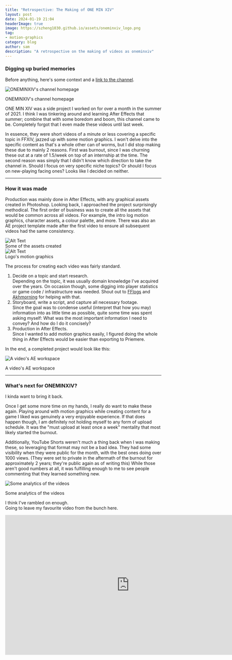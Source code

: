 ```yaml
---
title: "Retrospective: The Making of ONE MIN XIV"
layout: post
date: 2024-01-19 21:04
headerImage: true
image: https://szheng1030.github.io/assets/oneminxiv_logo.png
tag: 
- motion-graphics
category: blog
author: sam
description: "A retrospective on the making of videos as oneminxiv"
---
```


### Digging up buried memories

Before anything, here's some context and a [link to the channel](https://www.youtube.com/@oneminxiv).

<div>
    <p>
        <img src="{{ site.url }}/assets/oneminxiv-home.png" alt="ONEMINXIV's channel homepage"/>
        <figcaption>ONEMINXIV's channel homepage</figcaption>
    </p>
</div>

ONE MIN XIV was a side project I worked on for over a month in the summer of 2021.
I think I was tinkering around and learning After Effects that summer; combine that with some boredom and boom, this channel came to be.
Completely forgot that I even made these videos until last week.

In essence, they were short videos of a minute or less covering a specific topic in FFXIV, jazzed up with some motion graphics.
I won't delve into the specific content as that's a whole other can of worms, but I did stop making these due to mainly 2 reasons.
First was burnout, since I was churning these out at a rate of 1.5/week on top of an internship at the time.
The second reason was simply that I didn't know which direction to take the channel in.
Should I focus on very specific niche topics? Or should I focus on new-playing facing ones? Looks like I decided on neither.

---
### How it was made

Production was mainly done in After Effects, with any graphical assets created in Photoshop.
Looking back, I approached the project surprisingly methodical.
The first order of business was to create all the assets that would be common across all videos.
For example, the intro log motion graphics, character assets, a colour palette, and more.
There was also an AE project template made after the first video to ensure all subsequent videos had the same consistency.

<div class="side-by-side">
    <div style="vertical-align: middle" class="toleft">
        <img class="image" src="{{ site.url }}/assets/oneminxiv-assets.png" alt="Alt Text">
        <figcaption class="caption">Some of the assets created</figcaption>
    </div>
    <div style="vertical-align: middle" class="toright">
        <img class="image" src="{{ site.url }}/assets/oneminxiv-logo.gif" alt="Alt Text">
        <figcaption class="caption">Logo's motion graphics</figcaption>
    </div>
</div>

The process for creating each video was fairly standard.
1. Decide on a topic and start research.<br>
Depending on the topic, it was usually domain knowledge I've acquired over the years.
On occasion though, some digging into player statistics or game code / infrastructure was needed.
Shout out to [FFlogs](https://www.fflogs.com/) and [Akhmorning](https://www.akhmorning.com/allagan-studies/) for helping with that.
2. Storyboard, write a script, and capture all necessary footage.<br>
Since the goal was to condense useful (interpret that how you may) information into as little time as possible, quite some time was spent asking myself: 
What was the most important information I need to convey? And how do I do it concisely?
3. Production in After Effects.<br>
Since I wanted to add motion graphics easily, I figured doing the whole thing in After Effects would be easier than exporting to Priemere.

In the end, a completed project would look like this:
<div>
    <p>
        <img src="{{ site.url }}/assets/oneminxiv-project.png" alt="A video's AE workspace"/>
        <figcaption>A video's AE workspace</figcaption>
    </p>
</div>

---
### What's next for ONEMINXIV?

I kinda want to bring it back.

Once I get some more time on my hands, I really do want to make these again.
Playing around with motion graphics while creating content for a game I liked was genuinely a very enjoyable experience.
If that does happen though, I am definitely not holding myself to any form of upload schedule.
It was the "must upload at least once a week" mentality that most likely started the burnout.

Additionally, YouTube Shorts weren't much a thing back when I was making these, so leveraging that format may not be a bad idea.
They had some visibility when they were public for the month, with the best ones doing over 1000 views.
(They were set to private in the aftermath of the burnout for approximately 2 years; they're public again as of writing this)
While those aren't good numbers at all, it was fulfilling enough to me to see people commenting that they learned something new.

<div>
    <p>
        <img src="{{ site.url }}/assets/oneminxiv-analytics.png" alt="Some analytics of the videos"/>
        <figcaption>Some analytics of the videos</figcaption>
    </p>
</div>

I think I've rambled on enough.<br>
Going to leave my favourite video from the bunch here.

<div class="breaker"></div>
<iframe width="800" height="450" src="https://www.youtube.com/embed/lqraj8kq7sg?si=BKyoBEUFwxCoGwqU" title="YouTube video player" frameborder="0" allow="accelerometer; autoplay; clipboard-write; encrypted-media; gyroscope; picture-in-picture; web-share" allowfullscreen></iframe>
